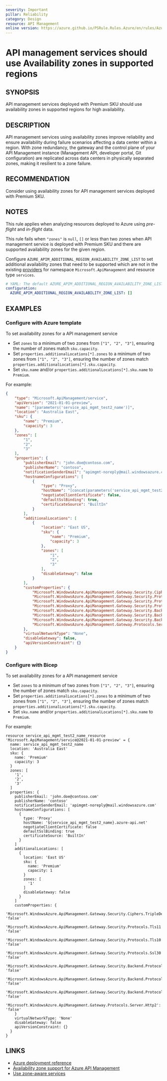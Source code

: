 ```yaml
---
severity: Important
pillar: Reliability
category: Design
resource: API Management
online version: https://azure.github.io/PSRule.Rules.Azure/en/rules/Azure.APIM.AvailabilityZone/
---
```


# API management services should use Availability zones in supported regions

## SYNOPSIS

API management services deployed with Premium SKU should use availability zones in supported regions for high availability.

## DESCRIPTION

API management services using availability zones improve reliability and ensure availability during failure scenarios affecting a data center within a region.
With zone redundancy, the gateway and the control plane of your API Management instance (Management API, developer portal, Git configuration) are replicated across data centers in physically separated zones, making it resilient to a zone failure.

## RECOMMENDATION

Consider using availability zones for API management services deployed with Premium SKU.

## NOTES

This rule applies when analyzing resources deployed to Azure using *pre-flight* and *in-flight* data.

This rule fails when `"zones"` is `null`, `[]` or less than two zones when API management service is deployed with Premium SKU and there are supported availability zones for the given region.

Configure `AZURE_APIM_ADDITIONAL_REGION_AVAILABILITY_ZONE_LIST` to set additional availability zones that need to be supported which are not in the existing [providers](https://github.com/Azure/PSRule.Rules.Azure/blob/main/data/providers/) for namespace `Microsoft.ApiManagement` and resource type `services`.

```yaml
# YAML: The default AZURE_APIM_ADDITIONAL_REGION_AVAILABILITY_ZONE_LIST configuration option
configuration:
  AZURE_APIM_ADDITIONAL_REGION_AVAILABILITY_ZONE_LIST: []
```

## EXAMPLES

### Configure with Azure template

To set availability zones for a API management service

- Set `zones` to a minimum of two zones from `["1", "2", "3"]`, ensuring the number of zones match `sku.capacity`.
- Set `properties.additionalLocations[*].zones` to a minimum of two zones from `["1", "2", "3"]`, ensuring the number of zones match `properties.additionalLocations[*].sku.capacity`. 
- Set `sku.name` and/or `properties.additionalLocations[*].sku.name` to `Premium`.

For example:

```json
{
    "type": "Microsoft.ApiManagement/service",
    "apiVersion": "2021-01-01-preview",
    "name": "[parameters('service_api_mgmt_test2_name')]",
    "location": "Australia East",
    "sku": {
        "name": "Premium",
        "capacity": 3
    },
    "zones": [
        "1",
        "2",
        "3"
    ],
    "properties": {
        "publisherEmail": "john.doe@contoso.com",
        "publisherName": "contoso",
        "notificationSenderEmail": "apimgmt-noreply@mail.windowsazure.com",
        "hostnameConfigurations": [
            {
                "type": "Proxy",
                "hostName": "[concat(parameters('service_api_mgmt_test2_name'), '.azure-api.net')]",
                "negotiateClientCertificate": false,
                "defaultSslBinding": true,
                "certificateSource": "BuiltIn"
            }
        ],
        "additionalLocations": [
            {
                "location": "East US",
                "sku": {
                    "name": "Premium",
                    "capacity": 3
                },
                "zones": [
                    "1",
                    "2",
                    "3"
                ],
                "disableGateway": false
            }
        ],
        "customProperties": {
            "Microsoft.WindowsAzure.ApiManagement.Gateway.Security.Ciphers.TripleDes168": "false",
            "Microsoft.WindowsAzure.ApiManagement.Gateway.Security.Protocols.Tls11": "false",
            "Microsoft.WindowsAzure.ApiManagement.Gateway.Security.Protocols.Tls10": "false",
            "Microsoft.WindowsAzure.ApiManagement.Gateway.Security.Protocols.Ssl30": "false",
            "Microsoft.WindowsAzure.ApiManagement.Gateway.Security.Backend.Protocols.Tls11": "false",
            "Microsoft.WindowsAzure.ApiManagement.Gateway.Security.Backend.Protocols.Tls10": "false",
            "Microsoft.WindowsAzure.ApiManagement.Gateway.Security.Backend.Protocols.Ssl30": "false",
            "Microsoft.WindowsAzure.ApiManagement.Gateway.Protocols.Server.Http2": "false"
        },
        "virtualNetworkType": "None",
        "disableGateway": false,
        "apiVersionConstraint": {}
    }
}
```

### Configure with Bicep

To set availability zones for a API management service

- Set `zones` to a minimum of two zones from `["1", "2", "3"]`, ensuring the number of zones match `sku.capacity`.
- Set `properties.additionalLocations[*].zones` to a minimum of two zones from `["1", "2", "3"]`, ensuring the number of zones match `properties.additionalLocations[*].sku.capacity`. 
- Set `sku.name` and/or `properties.additionalLocations[*].sku.name` to `Premium`.

For example:

```bicep
resource service_api_mgmt_test2_name_resource 'Microsoft.ApiManagement/service@2021-01-01-preview' = {
  name: service_api_mgmt_test2_name
  location: 'Australia East'
  sku: {
    name: 'Premium'
    capacity: 3
  }
  zones: [
    '1',
    '2',
    '3'
  ]
  properties: {
    publisherEmail: 'john.doe@contoso.com'
    publisherName: 'contoso'
    notificationSenderEmail: 'apimgmt-noreply@mail.windowsazure.com'
    hostnameConfigurations: [
      {
        type: 'Proxy'
        hostName: '${service_api_mgmt_test2_name}.azure-api.net'
        negotiateClientCertificate: false
        defaultSslBinding: true
        certificateSource: 'BuiltIn'
      }
    ]
    additionalLocations: [
      {
        location: 'East US'
        sku: {
          name: 'Premium'
          capacity: 1
        }
        zones: [
          '1'
        ]
        disableGateway: false
      }
    ]
    customProperties: {
      'Microsoft.WindowsAzure.ApiManagement.Gateway.Security.Ciphers.TripleDes168': 'false'
      'Microsoft.WindowsAzure.ApiManagement.Gateway.Security.Protocols.Tls11': 'false'
      'Microsoft.WindowsAzure.ApiManagement.Gateway.Security.Protocols.Tls10': 'false'
      'Microsoft.WindowsAzure.ApiManagement.Gateway.Security.Protocols.Ssl30': 'false'
      'Microsoft.WindowsAzure.ApiManagement.Gateway.Security.Backend.Protocols.Tls11': 'false'
      'Microsoft.WindowsAzure.ApiManagement.Gateway.Security.Backend.Protocols.Tls10': 'false'
      'Microsoft.WindowsAzure.ApiManagement.Gateway.Security.Backend.Protocols.Ssl30': 'false'
      'Microsoft.WindowsAzure.ApiManagement.Gateway.Protocols.Server.Http2': 'false'
    }
    virtualNetworkType: 'None'
    disableGateway: false
    apiVersionConstraint: {}
  }
}
```

## LINKS

- [Azure deployment reference](https://docs.microsoft.com/azure/templates/microsoft.apimanagement/service?tabs=json)
- [Availability zone support for Azure API Management](https://docs.microsoft.com/azure/api-management/zone-redundancy)
- [Use zone-aware services](https://learn.microsoft.com/azure/architecture/framework/resiliency/design-best-practices#use-zone-aware-services)
